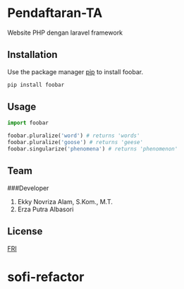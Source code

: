 # Pendaftaran-TA

Website PHP dengan laravel framework

## Installation

Use the package manager [pip](https://pip.pypa.io/en/stable/) to install foobar.

```bash
pip install foobar
```

## Usage

```python
import foobar

foobar.pluralize('word') # returns 'words'
foobar.pluralize('goose') # returns 'geese'
foobar.singularize('phenomena') # returns 'phenomenon'
```

## Team
###Developer
1. Ekky Novriza Alam, S.Kom., M.T.
2. Erza Putra Albasori

## License
[FRI](https://#)
# sofi-refactor
